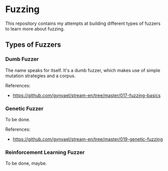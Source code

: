 # Fuzzing 
This repository contains my attempts at building different types of fuzzers to learn more about fuzzing. 

## Types of Fuzzers
### Dumb Fuzzer
The name speaks for itself. It's a dumb fuzzer, which makes use of simple mutation strategies and a corpus.

References:
* https://github.com/gynvael/stream-en/tree/master/017-fuzzing-basics
### Genetic Fuzzer
To be done.

References:
* https://github.com/gynvael/stream-en/tree/master/019-genetic-fuzzing
### Reinforcement Learning Fuzzer
To be done, maybe.